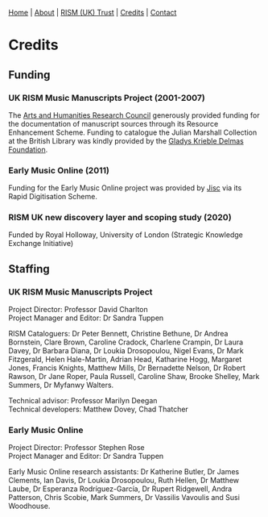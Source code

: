 [Home](/) | [About](/about) | [RISM (UK) Trust](/rism_uk_trust) | [Credits](/acknowledgements) | [Contact](/contact)  
  
# Credits  

## Funding  

### UK RISM Music Manuscripts Project (2001-2007)  

The [Arts and Humanities Research Council](https://ahrc.ukri.org/) generously provided funding for the documentation of manuscript sources through its Resource Enhancement Scheme. Funding to catalogue the Julian Marshall Collection at the British Library was kindly provided by the [Gladys Krieble Delmas Foundation](http://delmas.org/).   

### Early Music Online (2011)  

Funding for the Early Music Online project was provided by [Jisc](https://www.jisc.ac.uk) via its Rapid Digitisation Scheme.  

### RISM UK new discovery layer and scoping study (2020)  

Funded by Royal Holloway, University of London (Strategic Knowledge Exchange Initiative)
  
  
## Staffing  

### UK RISM Music Manuscripts Project  

Project Director: Professor David Charlton  
Project Manager and Editor: Dr Sandra Tuppen  

RISM Cataloguers: Dr Peter Bennett, Christine Bethune, Dr Andrea Bornstein, Clare Brown, Caroline Cradock, Charlene Crampin, Dr Laura Davey, Dr Barbara Diana, Dr Loukia Drosopoulou, Nigel Evans, Dr Mark Fitzgerald, Helen Hale-Martin, Adrian Head, Katharine Hogg, Margaret Jones, Francis Knights, Matthew Mills, Dr Bernadette Nelson, Dr Robert Rawson, Dr Jane Roper, Paula Russell, Caroline Shaw, Brooke Shelley, Mark Summers, Dr Myfanwy Walters.  

Technical advisor: Professor Marilyn Deegan  
Technical developers: Matthew Dovey, Chad Thatcher  


### Early Music Online  

Project Director: Professor Stephen Rose  
Project Manager and Editor: Dr Sandra Tuppen  

Early Music Online research assistants: Dr Katherine Butler, Dr James Clements, Ian Davis, Dr Loukia Drosopoulou, Ruth Hellen, Dr Matthew Laube, Dr Esperanza Rodríguez-García, Dr Rupert Ridgewell, Andra Patterson, Chris Scobie, Mark Summers, Dr Vassilis Vavoulis and Susi Woodhouse.   
